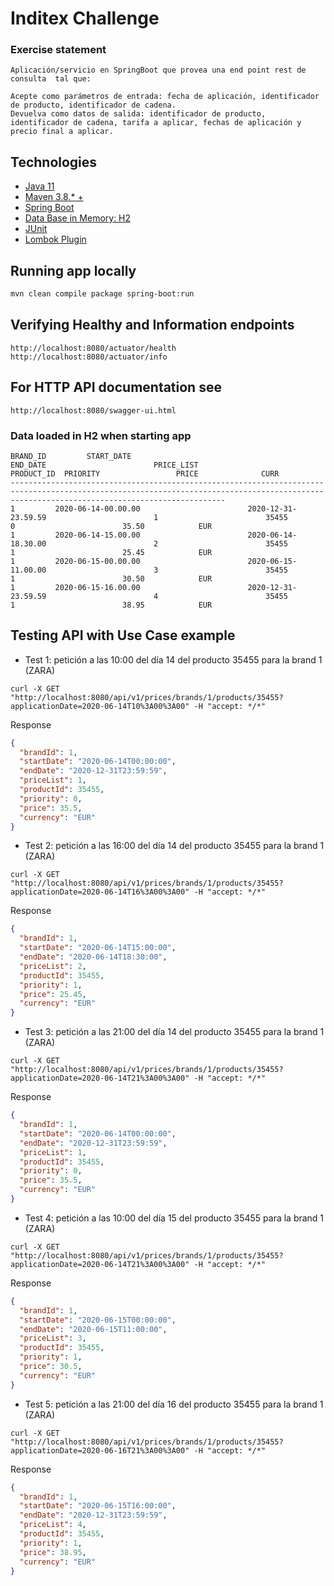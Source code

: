 # Inditex Challenge

### Exercise statement
```
Aplicación/servicio en SpringBoot que provea una end point rest de consulta  tal que:

Acepte como parámetros de entrada: fecha de aplicación, identificador de producto, identificador de cadena.
Devuelva como datos de salida: identificador de producto, identificador de cadena, tarifa a aplicar, fechas de aplicación y precio final a aplicar.
```

## Technologies 
- [Java 11](https://www.oracle.com/java/technologies/downloads/)
- [Maven 3.8.* +](https://maven.apache.org/download.cgi)
- [Spring Boot](https://docs.spring.io/spring-boot/docs/current/reference/html/documentation.html)
- [Data Base in Memory: H2](https://www.h2database.com/html/main.html)
- [JUnit](https://junit.org/junit5/docs/current/user-guide/)
- [Lombok Plugin](https://projectlombok.org/) 

## Running app locally
```bash
mvn clean compile package spring-boot:run
```

## Verifying Healthy and Information endpoints
```
http://localhost:8080/actuator/health
http://localhost:8080/actuator/info
```

## For HTTP API documentation see
```
http://localhost:8080/swagger-ui.html
```

### Data loaded in H2 when starting app
```
BRAND_ID         START_DATE                                    END_DATE                        PRICE_LIST                   PRODUCT_ID  PRIORITY                 PRICE              CURR
--------------------------------------------------------------------------------------------------------------------------------------------------------------------------------------------
1         2020-06-14-00.00.00                        2020-12-31-23.59.59                        1                        35455                0                        35.50            EUR
1         2020-06-14-15.00.00                        2020-06-14-18.30.00                        2                        35455                1                        25.45            EUR
1         2020-06-15-00.00.00                        2020-06-15-11.00.00                        3                        35455                1                        30.50            EUR
1         2020-06-15-16.00.00                        2020-12-31-23.59.59                        4                        35455                1                        38.95            EUR
```

## Testing API with Use Case example

- Test 1: petición a las 10:00 del día 14 del producto 35455 para la brand 1 (ZARA)
```
curl -X GET "http://localhost:8080/api/v1/prices/brands/1/products/35455?applicationDate=2020-06-14T10%3A00%3A00" -H "accept: */*"
```
Response 
```json
{
  "brandId": 1,
  "startDate": "2020-06-14T00:00:00",
  "endDate": "2020-12-31T23:59:59",
  "priceList": 1,
  "productId": 35455,
  "priority": 0,
  "price": 35.5,
  "currency": "EUR"
}
```

- Test 2: petición a las 16:00 del día 14 del producto 35455 para la brand 1 (ZARA)
```
curl -X GET "http://localhost:8080/api/v1/prices/brands/1/products/35455?applicationDate=2020-06-14T16%3A00%3A00" -H "accept: */*"
```
Response
```json
{
  "brandId": 1,
  "startDate": "2020-06-14T15:00:00",
  "endDate": "2020-06-14T18:30:00",
  "priceList": 2,
  "productId": 35455,
  "priority": 1,
  "price": 25.45,
  "currency": "EUR"
}
```

- Test 3: petición a las 21:00 del día 14 del producto 35455 para la brand 1 (ZARA)
```
curl -X GET "http://localhost:8080/api/v1/prices/brands/1/products/35455?applicationDate=2020-06-14T21%3A00%3A00" -H "accept: */*"
```
Response
```json
{
  "brandId": 1,
  "startDate": "2020-06-14T00:00:00",
  "endDate": "2020-12-31T23:59:59",
  "priceList": 1,
  "productId": 35455,
  "priority": 0,
  "price": 35.5,
  "currency": "EUR"
}
```

- Test 4: petición a las 10:00 del día 15 del producto 35455 para la brand 1 (ZARA)
```
curl -X GET "http://localhost:8080/api/v1/prices/brands/1/products/35455?applicationDate=2020-06-14T21%3A00%3A00" -H "accept: */*"
```
Response
```json
{
  "brandId": 1,
  "startDate": "2020-06-15T00:00:00",
  "endDate": "2020-06-15T11:00:00",
  "priceList": 3,
  "productId": 35455,
  "priority": 1,
  "price": 30.5,
  "currency": "EUR"
}
```

- Test 5: petición a las 21:00 del día 16 del producto 35455 para la brand 1 (ZARA)
```
curl -X GET "http://localhost:8080/api/v1/prices/brands/1/products/35455?applicationDate=2020-06-16T21%3A00%3A00" -H "accept: */*"
```
Response
```json
{
  "brandId": 1,
  "startDate": "2020-06-15T16:00:00",
  "endDate": "2020-12-31T23:59:59",
  "priceList": 4,
  "productId": 35455,
  "priority": 1,
  "price": 38.95,
  "currency": "EUR"
}
```

